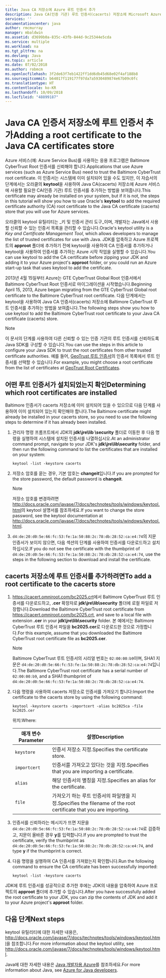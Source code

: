 ```yaml
---
title: Java CA 저장소에 Azure 루트 인증서 추가
description: Java CA(인증 기관) 루트 인증서(cacerts) 저장소에 Microsoft Azure용 CA 인증서를 추가하는 방법에 대해 알아봅니다.
services: ''
documentationcenter: java
author: rmcmurray
manager: mbaldwin
ms.assetid: d3699b0a-835c-43fb-844d-9c25344e5cda
ms.service: multiple
ms.workload: na
ms.tgt_pltfrm: na
ms.devlang: Java
ms.topic: article
ms.date: 07/02/2018
ms.author: robmcm
ms.openlocfilehash: 3f2de63f7eb1422ff1dd6db45d68e02f4af188b8
ms.sourcegitcommit: b64017f119177f97da7a5930489874e67b09c0fc
ms.translationtype: HT
ms.contentlocale: ko-KR
ms.lasthandoff: 10/09/2018
ms.locfileid: "48899187"
---
```

# <a name="adding-a-root-certificate-to-the-java-ca-certificates-store"></a><span data-ttu-id="411a5-103">Java CA 인증서 저장소에 루트 인증서 추가</span><span class="sxs-lookup"><span data-stu-id="411a5-103">Adding a root certificate to the Java CA certificates store</span></span>

<span data-ttu-id="411a5-104">Azure 서비스(예: Azure Service Bus)를 사용하는 응용 프로그램은 Baltimore CyberTrust Root 인증서를 신뢰해야 합니다.</span><span class="sxs-lookup"><span data-stu-id="411a5-104">Applications that use Azure services (such as Azure Service Bus) need to trust the Baltimore CyberTrust root certificate.</span></span> <span data-ttu-id="411a5-105">이 인증서는 시스템에 이미 설치되어 있을 수도 있지만, 이 자습서의 단계에서는 오라클의  **keytool**을 사용하여 Java CA(cacerts) 저장소에 Azure 서비스에 사용할 필요한 CA(인증 기관) 루트 인증서를 추가하는 방법을 보여줍니다.</span><span class="sxs-lookup"><span data-stu-id="411a5-105">This certificate may already be installed on your system, but if it is not, the steps in this tutorial will show you how to use Oracle's **keytool** to add the required certificate authority (CA) root certificate to the Java CA certificate (cacerts) store that you will use for Azure services.</span></span>

<span data-ttu-id="411a5-106">오라클의 keytool 유틸리티는 _키 및 인증서 관리 도구_이며, 개발자는 Java에서 사용할 신뢰할 수 있는 인증서 목록을 관리할 수 있습니다.</span><span class="sxs-lookup"><span data-stu-id="411a5-106">Oracle's keytool utility is a _Key and Certificate Management Tool_, which allows developers to manage the list of trusted certificates for use with Java.</span></span> <span data-ttu-id="411a5-107">JDK를 압축하고 Azure 프로젝트의 **approot** 폴더에 추가하기 전에 keytool을 사용하여 CA 인증서를 추가하거나 keytool을 사용하여 인증서를 추가하는 Azure 시작 작업을 실행할 수 있습니다.</span><span class="sxs-lookup"><span data-stu-id="411a5-107">You can use keytool to add the CA certificate before zipping your JDK and adding it to your Azure project's **approot** folder, or you could run an Azure start-up task that uses keytool to add the certificate.</span></span>

<span data-ttu-id="411a5-108">2013년 4월 15일부터 Azure는 GTE CyberTrust Global Root 인증서에서 Baltimore CyberTrust Root 인증서로 마이그레이션을 시작했습니다.</span><span class="sxs-lookup"><span data-stu-id="411a5-108">Beginning April 15, 2013, Azure began migrating from the GTE CyberTrust Global root certificate to the Baltimore CyberTrust root certificate.</span></span> <span data-ttu-id="411a5-109">다음 단계에서는 keytool을 사용하여 Java CA 인증서(cacerts) 저장소에 Baltimore CyberTrust 루트 인증서를 추가하는 방법을 보여줍니다.</span><span class="sxs-lookup"><span data-stu-id="411a5-109">The following steps show you how to use keytool to add the Baltimore CyberTrust root certificate to your Java CA certificate (cacerts) store.</span></span>

> [!NOTE]
> 
> <span data-ttu-id="411a5-110">이 문서의 단계를 사용하여 다른 신뢰할 수 있는 인증 기관의 루트 인증서를 신뢰하도록 Java SDK를 구성할 수 있습니다.</span><span class="sxs-lookup"><span data-stu-id="411a5-110">You can use the steps in this article to configure your Java SDK to trust the root certificates from other trusted certificate authorities.</span></span> <span data-ttu-id="411a5-111">예를 들어, [GeoTrust 루트 인증서](http://www.geotrust.com/resources/root-certificates/)의 인증서 목록에서 루트 인증서를 선택할 수 있습니다.</span><span class="sxs-lookup"><span data-stu-id="411a5-111">For example, you might choose a root certificate from the list of certificates at [GeoTrust Root Certificates](http://www.geotrust.com/resources/root-certificates/).</span></span>
> 

## <a name="determining-which-root-certificates-are-installed"></a><span data-ttu-id="411a5-112">어떤 루트 인증서가 설치되었는지 확인</span><span class="sxs-lookup"><span data-stu-id="411a5-112">Determining which root certificates are installed</span></span>

<span data-ttu-id="411a5-113">Baltimore 인증서가 cacerts 저장소에 이미 설치되어 있을 수 있으므로 다음 단계를 사용하여 이미 설치되어 있는지 확인해야 합니다.</span><span class="sxs-lookup"><span data-stu-id="411a5-113">The Baltimore certificate might already be installed in your cacerts store, so you need to use the following steps to determine if it has already been installed.</span></span>

1. <span data-ttu-id="411a5-114">관리자 명령 프롬프트에서 JDK의 **jdk\jre\lib \security** 폴더로 이동한 후 다음 명령을 실행하여 시스템에 설치된 인증서를 나열하십시오.</span><span class="sxs-lookup"><span data-stu-id="411a5-114">At an administrator command prompt, navigate to your JDK's **jdk\jre\lib\security** folder, and then run the following command to list the certificates that are installed on your system:</span></span>

   ```shell
   keytool -list -keystore cacerts
   ```

1. <span data-ttu-id="411a5-115">저장소 암호를 묻는 경우, 기본 암호는 **changeit**입니다.</span><span class="sxs-lookup"><span data-stu-id="411a5-115">If you are prompted for the store password, the default password is **changeit**.</span></span>

   > [!NOTE]
   > 
   > <span data-ttu-id="411a5-116">저장소 암호를 변경하려면 <http://docs.oracle.com/javase/7/docs/technotes/tools/windows/keytool.html>의 keytool 설명서를 참조하세요.</span><span class="sxs-lookup"><span data-stu-id="411a5-116">If you want to change the store password, see the keytool documentation at <http://docs.oracle.com/javase/7/docs/technotes/tools/windows/keytool.html>.</span></span>
   > 

1. <span data-ttu-id="411a5-117">`d4:de:20:d0:5e:66:fc:53:fe:1a:50:88:2c:78:db:28:52:ca:e4:74`의 지문 인증서가 보이지 않으면, 다음 섹션의 단계를 사용하여 인증서를 다운로드하고 설치하십시오.</span><span class="sxs-lookup"><span data-stu-id="411a5-117">If you do not see the certificate with the thumbprint of `d4:de:20:d0:5e:66:fc:53:fe:1a:50:88:2c:78:db:28:52:ca:e4:74`, use the steps in the following section to download and install the certificate.</span></span>

## <a name="to-add-a-root-certificate-to-the-cacerts-store"></a><span data-ttu-id="411a5-118">cacerts 저장소에 루트 인증서를 추가하려면</span><span class="sxs-lookup"><span data-stu-id="411a5-118">To add a root certificate to the cacerts store</span></span>

1. <span data-ttu-id="411a5-119"><https://cacert.omniroot.com/bc2025.crt>에서 Baltimore CyberTrust 루트 인증서를 다운로드하고, **.cer** 확장자로 **jdk\jre\lib\security** 폴더에 로컬 파일로 저장합니다.</span><span class="sxs-lookup"><span data-stu-id="411a5-119">Download the Baltimore CyberTrust root certificate from <https://cacert.omniroot.com/bc2025.crt>, and save to a local file with extension **.cer** in your **jdk\jre\lib\security** folder.</span></span> <span data-ttu-id="411a5-120">본 예에서는 Baltimore CyberTrust 루트 인증서 파일을 **bc2025.cer**로 다운로드한 것으로 가정합니다.</span><span class="sxs-lookup"><span data-stu-id="411a5-120">For this example, assume that you downloaded the Baltimore CyberTrust root certificate file as **bc2025.cer**.</span></span>

   > [!NOTE]
   > 
   > <span data-ttu-id="411a5-121">Baltimore CyberTrust 루트 인증서의 시리얼 번호는 `02:00:00:b9`이며, SHA1 지문은 `d4:de:20:d0:5e:66:fc:53:fe:1a:50:88:2c:78:db:28:52:ca:e4:74`입니다.</span><span class="sxs-lookup"><span data-stu-id="411a5-121">The Baltimore CyberTrust root certificate has a serial number of `02:00:00:b9`, and a SHA1 thumbprint of `d4:de:20:d0:5e:66:fc:53:fe:1a:50:88:2c:78:db:28:52:ca:e4:74`.</span></span>
   > 

2. <span data-ttu-id="411a5-122">다음 명령을 사용하여 cacerts 저장소로 인증서를 가져오기 합니다:</span><span class="sxs-lookup"><span data-stu-id="411a5-122">Import the certificate to the cacerts store by using the following command:</span></span>

   ```shell
   keytool -keystore cacerts -importcert -alias bc2025ca -file bc2025.cer
   ```
   <span data-ttu-id="411a5-123">위치:</span><span class="sxs-lookup"><span data-stu-id="411a5-123">Where:</span></span>

   |  <span data-ttu-id="411a5-124">매개 변수</span><span class="sxs-lookup"><span data-stu-id="411a5-124">Parameter</span></span>   |                              <span data-ttu-id="411a5-125">설명</span><span class="sxs-lookup"><span data-stu-id="411a5-125">Description</span></span>                               |
   |--------------|------------------------------------------------------------------------|
   | `keystore`   | <span data-ttu-id="411a5-126">인증서 저장소 지정.</span><span class="sxs-lookup"><span data-stu-id="411a5-126">Specifies the certificate store.</span></span>                                       |
   | `importcert` | <span data-ttu-id="411a5-127">인증서를 가져오고 있다는 것을 지정.</span><span class="sxs-lookup"><span data-stu-id="411a5-127">Specifies that you are importing a certificate.</span></span>                        |
   | `alias`      | <span data-ttu-id="411a5-128">해당 인증서의 별칭을 지정.</span><span class="sxs-lookup"><span data-stu-id="411a5-128">Specifies an alias for the certificate.</span></span>                                |
   | `file`       | <span data-ttu-id="411a5-129">가져오기 하는 루트 인증서의 파일명을 지정.</span><span class="sxs-lookup"><span data-stu-id="411a5-129">Specifies the filename of the root certificate that you are importing.</span></span> |


3. <span data-ttu-id="411a5-130">인증서를 신뢰하라는 메시지가 뜨면 지문을 `d4:de:20:d0:5e:66:fc:53:fe:1a:50:88:2c:78:db:28:52:ca:e4:74`로 검증하고, 지문이 올바른 경우 **y**를 입력합니다.</span><span class="sxs-lookup"><span data-stu-id="411a5-130">If you are prompted to trust the certificate, verify the thumbprint as `d4:de:20:d0:5e:66:fc:53:fe:1a:50:88:2c:78:db:28:52:ca:e4:74`, and type **y** if the thumbprint is correct.</span></span>

4. <span data-ttu-id="411a5-131">다음 명령을 실행하여 CA 인증서를 가져왔는지 확인합니다.</span><span class="sxs-lookup"><span data-stu-id="411a5-131">Run the following command to ensure the CA certificate has been successfully imported:</span></span>

   ```shell
   keytool -list -keystore cacerts
   ```

<span data-ttu-id="411a5-132">JDK에 루트 인증서를 성공적으로 추가한 후에는 JDK의 내용을 압축하여 Azure 프로젝트의  **approot** 폴더에 추가할 수 있습니다.</span><span class="sxs-lookup"><span data-stu-id="411a5-132">After you have successfully added the root certificate to your JDK, you can zip the contents of JDK and add it to your Azure project's **approot** folder.</span></span>

## <a name="next-steps"></a><span data-ttu-id="411a5-133">다음 단계</span><span class="sxs-lookup"><span data-stu-id="411a5-133">Next steps</span></span>

<span data-ttu-id="411a5-134">keytool 유틸리티에 대한 자세한 내용은, <http://docs.oracle.com/javase/7/docs/technotes/tools/windows/keytool.html>을 참조합니다.</span><span class="sxs-lookup"><span data-stu-id="411a5-134">For more information about the keytool utility, see <http://docs.oracle.com/javase/7/docs/technotes/tools/windows/keytool.html>.</span></span>

<span data-ttu-id="411a5-135">Java에 대한 자세한 내용은 [Java 개발자용 Azure](/java/azure)를 참조하세요.</span><span class="sxs-lookup"><span data-stu-id="411a5-135">For more information about Java, see [Azure for Java developers](/java/azure).</span></span>

<!-- For more information about the root certificates used by Azure, see [Azure Root Certificate Migration](http://blogs.msdn.com/b/windowsazure/archive/2013/03/15/windows-azure-root-certificate-migration.aspx). -->
